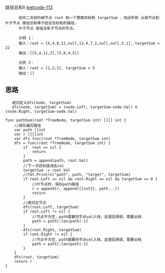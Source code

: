 路径总和II
   <a href="https://leetcode-cn.com/problems/path-sum-ii/" target="_blank"> leetcode-113 </a>
   
          给你二叉树的根节点 root 和一个整数目标和 targetSum ，找出所有 从根节点到叶子节点 路径总和等于给定目标和的路径。
          叶子节点 是指没有子节点的节点。
          
          示例 1：
          输入：root = [5,4,8,11,null,13,4,7,2,null,null,5,1], targetSum = 22
          输出：[[5,4,11,2],[5,8,4,5]]
          
          示例 2：
          输入：root = [1,2,3], targetSum = 5
          输出：[]
       
   ## 思路
       递归定义dfs(node, targetSum)
       dfs(node, targetSum) = (node.Left, targetSum-node.Val) U (node.Right, targetSum-node.Val)
   ```
   func pathSum(root *TreeNode, targetSum int) [][] int {
       //保存遍历路径
       var path []int
       var r [][]int
       var dfs func(root *TreeNode, targetSum int)
       dfs = func(root *TreeNode, targetSum int) {
           if  root == nil {
               return
           }
           path = append(path, root.Val)
           //下一次目标值减去val
           targetSum -= root.Val
           //fmt.Println("path", path, "target", targetSum)
           if root.Left == nil && root.Right == nil && targetSum == 0 {
               //叶节点时，保存path路径
               r = append(r, append([]int{}, path...))
               return
           }
           //递归左节点
           dfs(root.Left, targetSum)
           if root.Left != nil {
               //节点不为空，path需要将节点val入栈，这里回溯调，需要出栈
               path = path[:len(path)-1]
           }
           dfs(root.Right, targetSum)
           if root.Right != nil {
               //节点不为空，path需要将节点val入栈，这里回溯调，需要出栈
               path = path[:len(path)-1]
           }
       }
       dfs(root, targetSum)
       return r
   }
   ```
